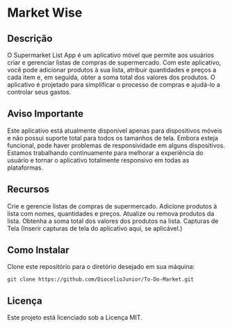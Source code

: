 # Market Wise
## Descrição
O Supermarket List App é um aplicativo móvel que permite aos usuários criar e gerenciar listas de compras de supermercado. Com este aplicativo, você pode adicionar produtos à sua lista, atribuir quantidades e preços a cada item e, em seguida, obter a soma total dos valores dos produtos. O aplicativo é projetado para simplificar o processo de compras e ajudá-lo a controlar seus gastos.

## Aviso Importante
Este aplicativo está atualmente disponível apenas para dispositivos móveis e não possui suporte total para todos os tamanhos de tela. Embora esteja funcional, pode haver problemas de responsividade em alguns dispositivos. Estamos trabalhando continuamente para melhorar a experiência do usuário e tornar o aplicativo totalmente responsivo em todas as plataformas.

## Recursos
Crie e gerencie listas de compras de supermercado.
Adicione produtos à lista com nomes, quantidades e preços.
Atualize ou remova produtos da lista.
Obtenha a soma total dos valores dos produtos na lista.
Capturas de Tela
(Inserir capturas de tela do aplicativo aqui, se aplicável.)

## Como Instalar
Clone este repositório para o diretório desejado em sua máquina:

``
git clone https://github.com/DiocelioJunior/To-Do-Market.git
``

## Licença
Este projeto está licenciado sob a Licença MIT.
